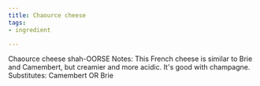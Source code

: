 ```yaml
---
title: Chaource cheese
tags:
- ingredient

---
```

Chaource cheese shah-OORSE Notes: This French cheese is similar to Brie and Camembert, but creamier and more acidic. It's good with champagne. Substitutes: Camembert OR Brie
